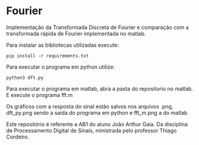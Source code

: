 # Fourier

Implementação da Transformada Discreta de Fourier e comparação com a transformada rápida de Fourier implementada no matlab.

Para instalar as bibliotecas utilizadas execute:
```
pip install -r requirements.txt 
```

Para executar o programa em python utilize:
```
python3 dft.py
```

Para executar o programa em matlab, abra a pasta do repositorio no matlab. E execute o programa fft.m

Os gráficos com a resposta do sinal estão salvos nos arquivos .png, dft_py.png sendo a saída do programa em python e fft_m.png a do matlab

Este repositório é referente a AB1 do aluno João Arthur Gaia. Da disciplina de Processamento Digital de Sinais, ministrada pelo professor Thiago Cordeiro.